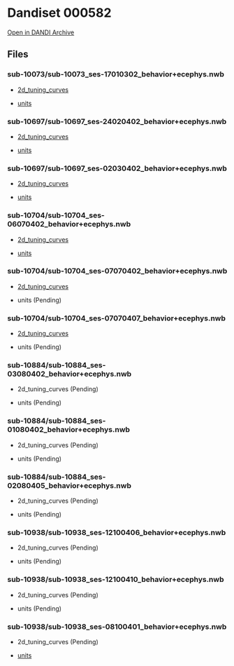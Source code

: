 # Dandiset 000582

[Open in DANDI Archive](https://dandiarchive.org/dandiset/000582)

## Files


### sub-10073/sub-10073_ses-17010302_behavior+ecephys.nwb



- [2d_tuning_curves](https://figurl.org/f?v=https://figurl-tuning-curves-1.surge.sh&d=%7B%22type%22:%22tuning_curves_2d_nh5%22,%22nh5_file%22:%22https://neurosift.org/dendro-outputs/c57836af/output%22%7D&label=sub-10073/sub-10073_ses-17010302_behavior+ecephys.nwb/tuning_curves_2d.nh5)



- [units](https://figurl.org/f?v=npm://@fi-sci/figurl-sortingview@12/dist&d=https://neurosift.org/dendro-outputs/dbf95765/sha1/c2f62ed6571613f88d47e294d63af8f74538e9bb&label=Units%20visualization)




### sub-10697/sub-10697_ses-24020402_behavior+ecephys.nwb



- [2d_tuning_curves](https://figurl.org/f?v=https://figurl-tuning-curves-1.surge.sh&d=%7B%22type%22:%22tuning_curves_2d_nh5%22,%22nh5_file%22:%22https://neurosift.org/dendro-outputs/250c6f3a/output%22%7D&label=sub-10697/sub-10697_ses-24020402_behavior+ecephys.nwb/tuning_curves_2d.nh5)



- [units](https://figurl.org/f?v=npm://@fi-sci/figurl-sortingview@12/dist&d=https://neurosift.org/dendro-outputs/c7a93d27/sha1/6cebc53a07a804a4528bbf95f11f276150baa70b&label=Units%20visualization)




### sub-10697/sub-10697_ses-02030402_behavior+ecephys.nwb



- [2d_tuning_curves](https://figurl.org/f?v=https://figurl-tuning-curves-1.surge.sh&d=%7B%22type%22:%22tuning_curves_2d_nh5%22,%22nh5_file%22:%22https://neurosift.org/dendro-outputs/41b05b81/output%22%7D&label=sub-10697/sub-10697_ses-02030402_behavior+ecephys.nwb/tuning_curves_2d.nh5)



- [units](https://figurl.org/f?v=npm://@fi-sci/figurl-sortingview@12/dist&d=https://neurosift.org/dendro-outputs/f78665d7/sha1/23a761a6b0adcd732f143ecbf49bd00eead34d9d&label=Units%20visualization)




### sub-10704/sub-10704_ses-06070402_behavior+ecephys.nwb



- [2d_tuning_curves](https://figurl.org/f?v=https://figurl-tuning-curves-1.surge.sh&d=%7B%22type%22:%22tuning_curves_2d_nh5%22,%22nh5_file%22:%22https://neurosift.org/dendro-outputs/cc2a0937/output%22%7D&label=sub-10704/sub-10704_ses-06070402_behavior+ecephys.nwb/tuning_curves_2d.nh5)



- [units](https://figurl.org/f?v=npm://@fi-sci/figurl-sortingview@12/dist&d=https://neurosift.org/dendro-outputs/865903be/sha1/8ac7fc9add827ae383d036221d5eef3fae0dcd9d&label=Units%20visualization)




### sub-10704/sub-10704_ses-07070402_behavior+ecephys.nwb



- [2d_tuning_curves](https://figurl.org/f?v=https://figurl-tuning-curves-1.surge.sh&d=%7B%22type%22:%22tuning_curves_2d_nh5%22,%22nh5_file%22:%22https://neurosift.org/dendro-outputs/5f622360/output%22%7D&label=sub-10704/sub-10704_ses-07070402_behavior+ecephys.nwb/tuning_curves_2d.nh5)



- units (Pending)




### sub-10704/sub-10704_ses-07070407_behavior+ecephys.nwb



- [2d_tuning_curves](https://figurl.org/f?v=https://figurl-tuning-curves-1.surge.sh&d=%7B%22type%22:%22tuning_curves_2d_nh5%22,%22nh5_file%22:%22https://neurosift.org/dendro-outputs/548ed6e9/output%22%7D&label=sub-10704/sub-10704_ses-07070407_behavior+ecephys.nwb/tuning_curves_2d.nh5)



- units (Pending)




### sub-10884/sub-10884_ses-03080402_behavior+ecephys.nwb



- 2d_tuning_curves (Pending)



- units (Pending)




### sub-10884/sub-10884_ses-01080402_behavior+ecephys.nwb



- 2d_tuning_curves (Pending)



- units (Pending)




### sub-10884/sub-10884_ses-02080405_behavior+ecephys.nwb



- 2d_tuning_curves (Pending)



- units (Pending)




### sub-10938/sub-10938_ses-12100406_behavior+ecephys.nwb



- 2d_tuning_curves (Pending)



- units (Pending)




### sub-10938/sub-10938_ses-12100410_behavior+ecephys.nwb



- 2d_tuning_curves (Pending)



- units (Pending)




### sub-10938/sub-10938_ses-08100401_behavior+ecephys.nwb



- 2d_tuning_curves (Pending)



- [units](https://figurl.org/f?v=npm://@fi-sci/figurl-sortingview@12/dist&d=https://neurosift.org/dendro-outputs/f3629ac3/sha1/25907a67e6bfd187722b44797b56a128cbaf7597&label=Units%20visualization)



